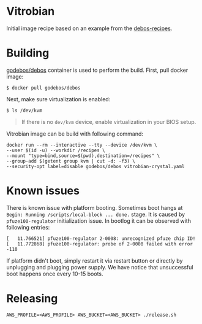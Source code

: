 # Vitrobian

Initial image recipe based on an example from the
[debos-recipes](https://github.com/go-debos/debos-recipes/tree/master/debian/arm64/image-rpi3).

# Building

[godebos/debos](https://github.com/go-debos/debos/tree/master/docker) container
is used to perform the build. First, pull docker image:

```
$ docker pull godebos/debos
```

Next, make sure virtualization is enabled:

```
$ ls /dev/kvm
```

> If there is no `dev/kvm` device, enable virtualization in your BIOS setup.

Vitrobian image can be build with following command:

```
docker run --rm --interactive --tty --device /dev/kvm \
--user $(id -u) --workdir /recipes \
--mount "type=bind,source=$(pwd),destination=/recipes" \
--group-add $(getent group kvm | cut -d: -f3) \
--security-opt label=disable godebos/debos vitrobian-crystal.yaml
```

# Known issues

There is known issue with platform booting. Sometimes boot hangs at `Begin:
Running /scripts/local-block ... done.` stage. It is caused by
`pfuze100-regulator` initialization issue. In bootlog it can be observed with
following entries:

```
[   11.766521] pfuze100-regulator 2-0008: unrecognized pfuze chip ID!
[   11.772868] pfuze100-regulator: probe of 2-0008 failed with error -110
```

If platform didn't boot, simply restart it via restart button or directly by
unplugging and plugging power supply. We have notice that unsuccessful boot
happens once every 10-15 boots.

# Releasing

```
AWS_PROFILE=<AWS_PROFILE> AWS_BUCKET=<AWS_BUCKET> ./release.sh
```
